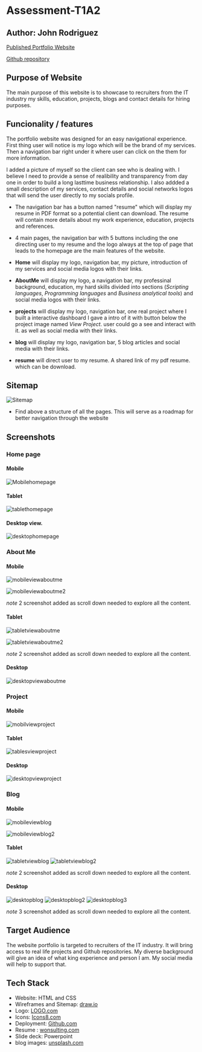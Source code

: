 # Assessment-T1A2

## Author: John Rodriguez

[Published Portfolio Website](https://johnfaber2801.github.io/Assessment-T1A2/blog.html)

[Github repository](https://github.com/JohnFaber2801/Assessment-T1A2)

## Purpose of Website

The main purpose of this website is to showcase to  recruiters from the IT industry my skills, education, projects, blogs and contact details for hiring purposes.

## Funcionality / features

The portfolio website was designed for an easy navigational experience. First thing user will notice is my logo which will be the brand of my services. Then a navigation bar right under it where user can click on the them for more information.

I added a picture of myself so the client can see who is dealing with. I believe I need to provide a sense of realibility and transparency from day one in order to build a long lasttime business relationship.
I also addded a small description of my services, contact details and social networks logos that will send the user directly to my socials profile.

- The navigation bar has a button named "resume" which will display my resume in PDF format so a potential client can download. The resume will contain more details about my work experience, education, projects and references.

- 4 main pages, the navigation bar with 5 buttons including the one directing user to my resume and the logo always at the top of page that leads to the homepage are the main features of the website.

- **Home** will display my logo, navigation bar, my picture, introduction of my services and social media logos with their links.

- **AboutMe** will display my logo, a navigation bar, my professinal background, education, my hard skills divided into sections (*Scripting languages*, *Programming languages* and *Business analytical tools*) and social media logos with their links.

- **projects** will display my logo, navigation bar, one real project where I built a interactive dashboard I gave a intro of it with button below the project image named *View Project*. user could go a see and interact with it. as well as social media with their links.

- **blog** will display my logo, navigation bar, 5 blog articles and social media with their links.

- **resume** will direct user to my resume. A shared link of my pdf resume. which can be download.

## Sitemap

![Sitemap](/assets/Sitemap.png "Sitemap") 

- Find above a structure of all the pages. This will serve as a roadmap for better navigation through the website

## Screenshots

### Home page 

#### Mobile

![Mobilehomepage](/assets/Mobile%20view%20Home%20Page.png)

#### Tablet

![tablethomepage](/assets/Tablet%20view%20Home%20Page.png)

#### Desktop view.

![desktophomepage](/assets/Desktop%20view%20Home%20Page.png)

### About Me

#### Mobile

![mobileviewaboutme](/assets/Mobile%20view%20about%20me.png)

![mobileviewaboutme2](/assets/Mobile%20view%20about%20me2.png)

*note* 2 screenshot added as scroll down needed to explore all the content.


#### Tablet

![tabletviewaboutme](/assets/tablet%20view%20about%20me.png)

![tabletviewaboutme2](/assets/tablet%20view%20about%20me2.png)

*note* 2 screenshot added as scroll down needed to explore all the content.

#### Desktop

![desktopviewaboutme](/assets/desktop%20view%20about%20me.png)

### Project

#### Mobile

![mobilviewproject](/assets/Mobile%20view%20project.png)

#### Tablet

![tablesviewproject](/assets/tablet%20view%20project.png)

#### Desktop

![desktopviewproject](/assets/desktop%20view%20project.png)

### Blog

#### Mobile

![mobileviewblog](/assets/Mobile%20view%20blog.png)

![mobileviewblog2](/assets/Mobile%20view%20blog2.png)

#### Tablet

![tabletviewblog](/assets/tablet%20view%20blog.png)
![tabletviewblog2](/assets/tablet%20view%20blog2.png)

*note* 2 screenshot added as scroll down needed to explore all the content.

#### Desktop

![desktopblog](/assets/desktop%20view%20blog.png)
![desktopblog2](/assets/desktop%20view%20blog2.png)
![desktopblog3](/assets/desktop%20view%20blog3.png)

*note* 3 screenshot added as scroll down needed to explore all the content.

## Target Audience

The website portfolio is targeted to recruiters of the IT industry. It will bring access to real life projects and Github repositories. My diverse background will give an idea of what king experience and person I am. My social media will help to support that.


## Tech Stack

* Website: HTML and CSS
* Wireframes and Sitemap: [draw.io](https://app.diagrams.net/)
* Logo: [LOGO.com](https://app.logo.com/)
* Icons: [Icons8.com](https://icons8.com)
* Deployment: [Github.com](https://github.com/)
* Resume : [wonsulting.com](https://www.wonsulting.com/)
* Slide deck: Powerpoint
* blog images: [unsplash.com](https://unsplash.com/)